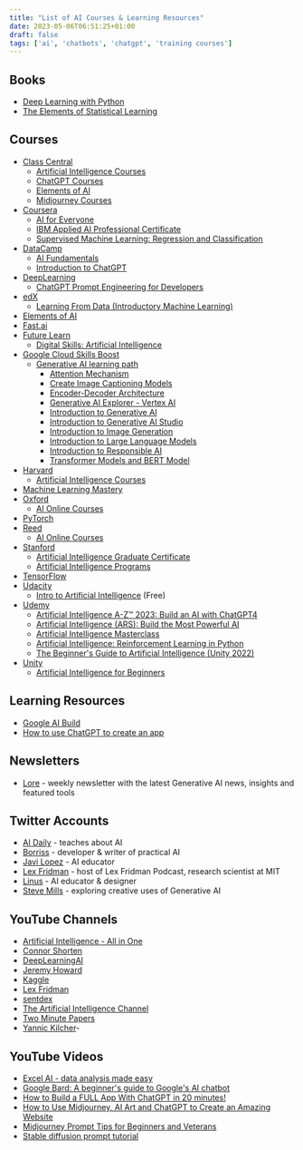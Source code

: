 ```yaml
---
title: "List of AI Courses & Learning Resources"
date: 2023-05-06T06:51:25+01:00
draft: false
tags: ['ai', 'chatbots', 'chatgpt', 'training courses']
---
```


## Books
- [Deep Learning with Python](https://www.manning.com/books/deep-learning-with-python/)
- [The Elements of Statistical Learning](https://hastie.su.domains/Papers/ESLII.pdf/)

## Courses
- [Class Central](https://www.classcentral.com/)
  - [Artificial Intelligence Courses](https://www.classcentral.com/subject/ai/)
  - [ChatGPT Courses](https://www.classcentral.com/subject/chatgpt/)
  - [Elements of AI](https://www.classcentral.com/course/independent-elements-of-ai-12469/)
  - [Midjourney Courses](https://www.classcentral.com/subject/midjourney/)
- [Coursera](https://www.coursera.org/)
  - [AI for Everyone](https://www.coursera.org/learn/ai-for-everyone/)
  - [IBM Applied AI Professional Certificate](https://www.coursera.org/professional-certificates/applied-artifical-intelligence-ibm-watson-ai/)
  - [Supervised Machine Learning: Regression and Classification](https://www.coursera.org/learn/machine-learning/)
- [DataCamp](https://www.datacamp.com/)
  - [AI Fundamentals](https://www.datacamp.com/courses/ai-fundamentals)
  - [Introduction to ChatGPT](https://www.datacamp.com/courses/introduction-to-chatgpt)
- [DeepLearning](https://www.deeplearning.ai/)
  - [ChatGPT Prompt Engineering for Developers](https://www.deeplearning.ai/short-courses/chatgpt-prompt-engineering-for-developers/)
- [edX](https://www.edx.org/)
  - [Learning From Data (Introductory Machine Learning)](https://www.edx.org/course/learning-from-data-introductory-machine-learning/)
- [Elements of AI](https://www.elementsofai.com/)
- [Fast.ai](https://www.fast.ai/)
- [Future Learn](https://www.futurelearn.com/)
  - [Digital Skills: Artificial Intelligence](https://www.futurelearn.com/courses/artificial-intelligence/)
- [Google Cloud Skills Boost](https://www.cloudskillsboost.google/)
  - [Generative AI learning path](https://www.cloudskillsboost.google/journeys/118/)
    - [Attention Mechanism](https://www.cloudskillsboost.google/course_templates/537/)
    - [Create Image Captioning Models](https://www.cloudskillsboost.google/course_templates/542/)
    - [Encoder-Decoder Architecture](https://www.cloudskillsboost.google/course_templates/543/)
    - [Generative AI Explorer - Vertex AI](https://www.cloudskillsboost.google/quests/299/)
    - [Introduction to Generative AI](https://www.cloudskillsboost.google/course_templates/536/)
    - [Introduction to Generative AI Studio](https://www.cloudskillsboost.google/course_templates/552/)
    - [Introduction to Image Generation](https://www.cloudskillsboost.google/course_templates/541/)
    - [Introduction to Large Language Models](https://www.cloudskillsboost.google/course_templates/539/)
    - [Introduction to Responsible AI](https://www.cloudskillsboost.google/course_templates/554/)
    - [Transformer Models and BERT Model](https://www.cloudskillsboost.google/course_templates/538/)
- [Harvard](https://pll.harvard.edu/)
  - [Artificial Intelligence Courses](https://pll.harvard.edu/subject/artificial-intelligence/)
- [Machine Learning Mastery](https://machinelearningmastery.com/)
- [Oxford](https://www.conted.ox.ac.uk/)
  - [AI Online Courses](https://www.conted.ox.ac.uk/about/online-courses-in-technology-and-ai/)
- [PyTorch](https://pytorch.org/tutorials/)
- [Reed](https://www.reed.co.uk/)
  - [AI Online Courses](https://www.reed.co.uk/courses/ai-artificial-intelligence/online/)
- [Stanford](https://learn.stanford.edu/)
  - [Artificial Intelligence Graduate Certificate](https://online.stanford.edu/programs/artificial-intelligence-graduate-certificate/)
  - [Artificial Intelligence Programs](https://learn.stanford.edu/LP-Hackr-AI.html?utm_id=courses/)
- [TensorFlow](https://www.tensorflow.org/learn/)
- [Udacity](https://www.udacity.com/)
  - [Intro to Artificial Intelligence](https://www.udacity.com/course/intro-to-artificial-intelligence--cs271/) (Free)
- [Udemy](https://www.udemy.com/)
  - [Artificial Intelligence A-Z™ 2023: Build an AI with ChatGPT4](https://www.udemy.com/course/artificial-intelligence-az/)
  - [Artificial Intelligence (ARS): Build the Most Powerful AI](https://www.udemy.com/course/artificial-intelligence-ars/)
  - [Artificial Intelligence Masterclass](https://www.udemy.com/course/artificial-intelligence-masterclass/)
  - [Artificial Intelligence: Reinforcement Learning in Python](https://www.udemy.com/course/artificial-intelligence-reinforcement-learning-in-python/)
  - [The Beginner's Guide to Artificial Intelligence (Unity 2022)](https://www.udemy.com/course/artificial-intelligence-in-unity/)
- [Unity](https://learn.unity.com/)
  - [Artificial Intelligence for Beginners](https://learn.unity.com/course/artificial-intelligence-for-beginners/)

## Learning Resources
- [Google AI Build](https://ai.google/build/machine-learning/)
- [How to use ChatGPT to create an app](https://www.zdnet.com/article/how-to-use-chatgpt-to-create-an-app/)

## Newsletters
- [Lore](https://www.lore.ai/) - weekly newsletter with the latest Generative AI news, insights and featured tools

## Twitter Accounts
- [AI Daily](https://twitter.com/AlexAIDaily/) - teaches about AI
- [Borriss](https://twitter.com/_Borriss_/) - developer & writer of practical AI
- [Javi Lopez](https://twitter.com/javilopen/) - AI educator
- [Lex Fridman](https://twitter.com/lexfridman/) - host of Lex Fridman Podcast, research scientist at MIT
- [Linus](https://twitter.com/LinusEkenstam/) - AI educator & designer
- [Steve Mills](https://twitter.com/SteveMills/) - exploring creative uses of Generative AI

## YouTube Channels
- [Artificial Intelligence - All in One](https://www.youtube.com/channel/UC5zx8Owijmv-bbhAK6Z9apg/)
- [Connor Shorten](https://www.youtube.com/channel/UCHB9VepY6kYvZjj0Bgxnpbw/)
- [DeepLearningAI](https://www.youtube.com/c/Deeplearningai/)
- [Jeremy Howard](https://www.youtube.com/channel/UCX7Y2qWriXpqocG97SFW2OQ/)
- [Kaggle](https://www.youtube.com/channel/UCSNeZleDn9c74yQc-EKnVTA/)
- [Lex Fridman](https://www.youtube.com/user/lexfridman/)
- [sentdex](https://www.youtube.com/user/sentdex/)
- [The Artificial Intelligence Channel](https://www.youtube.com/c/TheArtificialIntelligenceChannel/)
- [Two Minute Papers](https://www.youtube.com/channel/UCbfYPyITQ-7l4upoX8nvctg/)
- [Yannic Kilcher](https://www.youtube.com/channel/UCZHmQk67mSJgfCCTn7xBfew/)- 

## YouTube Videos
- [Excel AI - data analysis made easy](https://www.youtube.com/watch?v=b-cFv2DvEqE/)
- [Google Bard: A beginner's guide to Google's AI chatbot](https://www.youtube.com/watch?v=f4LiRtjaW28/)
- [How to Build a FULL App With ChatGPT in 20 minutes!](https://www.youtube.com/watch?v=i_a9bqvqmzo/)
- [How to Use Midjourney, AI Art and ChatGPT to Create an Amazing Website](https://www.youtube.com/watch?v=5wdCev86RYE/)
- [Midjourney Prompt Tips for Beginners and Veterans](https://www.youtube.com/watch?v=hDK8W5SLzlw/)
- [Stable diffusion prompt tutorial](https://www.youtube.com/watch?v=NU2TYgfQwcA/)
